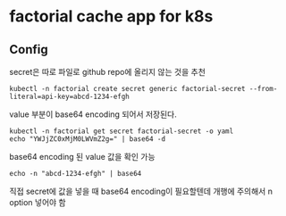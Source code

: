# factorial cache app for k8s

## Config

secret은 따로 파일로 github repo에 올리지 않는 것을 추천

```shell
kubectl -n factorial create secret generic factorial-secret --from-literal=api-key=abcd-1234-efgh
```
value 부분이 base64 encoding 되어서 저장된다.

```shell
kubectl -n factorial get secret factorial-secret -o yaml
echo "YWJjZC0xMjM0LWVmZ2g=" | base64 -d
```
base64 encoding 된 value 값을 확인 가능

```shell
echo -n "abcd-1234-efgh" | base64
```
직접 secret에 값을 넣을 때 base64 encoding이 필요할텐데 개행에 주의해서 n option 넣어야 함
